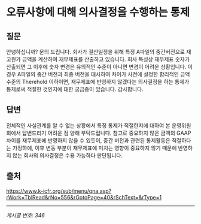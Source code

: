 # 오류사항에 대해 의사결정을 수행하는 통제

## 질문
안녕하십니까? 문의 드립니다.
회사가 결산일정을 위해 특정 A파일의 중간버전으로 재고원가 금액을 계산하여 재무제표를 산출하고 있습니다. 회사 특성상 재무제표 숫자가 산출되면 그 이후에 숫자 변경은 유의적인 수준이 아니면 변경이 어려운 상황입니다.
이 경우 A파일의 중간 버전과 최종 버전을 대사하여 차이가 사전에 설정한 합리적인 금액 수준의 Therehold 이하이면, 재무제표에 반영하지 않겠다는 의사결정을 하는 통제가 통제로써 적절한 것인지에 대한 궁금증이 있습니다.
감사합니다.

## 답변
전체적인 사실관계를 알 수 없는 상황에서 특정 통제가 적절한지에 대하여 본 운영위원회에서 답변드리기 어려운 점 양해 부탁드립니다.
참고로 중요하지 않은 금액의 GAAP차이를 재무제표에 반영하지 않을 수 있듯이, 중간 버전과 관련된 통제활동은 적절하다는 가정하에, 이후 변동 부분이 재무제표에 미치는 영향이 중요하지 않기 때문에 반영하지 않는 회사의 의사결정은 수용 가능하다 판단됩니다.

## 출처
https://www.k-icfr.org/sub/menu/qna.asp?rWork=TblRead&rNo=556&rGotoPage=40&rSchText=&rType=1

---
*게시글 번호: 346*
